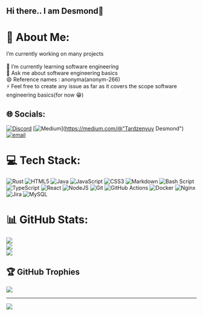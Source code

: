 ## Hi there.. I am Desmond👋

# 💫 About Me:
I’m currently working on many projects<br><br>🌱 I’m currently learning software engineering<br>💬 Ask me about software engineering basics<br>😄 Reference names : anonyma(anonym-266)<br>⚡ Feel free to create any issue as far as it covers the scope software engineering basics(for now 😁)


## 🌐 Socials:
[![Discord](https://img.shields.io/badge/Discord-%237289DA.svg?logo=discord&logoColor=white)](https://discord.gg/https://discord.gg/PCB5ApuQ6Q) [![Medium](https://img.shields.io/badge/Medium-12100E?logo=medium&logoColor=white)](https://medium.com/@"Tardzenyuy Desmond") [![email](https://img.shields.io/badge/Email-D14836?logo=gmail&logoColor=white)](mailto:desmondtardzenyuy@gmail.com) 

# 💻 Tech Stack:
![Rust](https://img.shields.io/badge/rust-%23000000.svg?style=for-the-badge&logo=rust&logoColor=white) ![HTML5](https://img.shields.io/badge/html5-%23E34F26.svg?style=for-the-badge&logo=html5&logoColor=white) ![Java](https://img.shields.io/badge/java-%23ED8B00.svg?style=for-the-badge&logo=openjdk&logoColor=white) ![JavaScript](https://img.shields.io/badge/javascript-%23323330.svg?style=for-the-badge&logo=javascript&logoColor=%23F7DF1E) ![CSS3](https://img.shields.io/badge/css3-%231572B6.svg?style=for-the-badge&logo=css3&logoColor=white) ![Markdown](https://img.shields.io/badge/markdown-%23000000.svg?style=for-the-badge&logo=markdown&logoColor=white) ![Bash Script](https://img.shields.io/badge/bash_script-%23121011.svg?style=for-the-badge&logo=gnu-bash&logoColor=white) ![TypeScript](https://img.shields.io/badge/typescript-%23007ACC.svg?style=for-the-badge&logo=typescript&logoColor=white) ![React](https://img.shields.io/badge/react-%2320232a.svg?style=for-the-badge&logo=react&logoColor=%2361DAFB) ![NodeJS](https://img.shields.io/badge/node.js-6DA55F?style=for-the-badge&logo=node.js&logoColor=white) ![Git](https://img.shields.io/badge/git-%23F05033.svg?style=for-the-badge&logo=git&logoColor=white) ![GitHub Actions](https://img.shields.io/badge/github%20actions-%232671E5.svg?style=for-the-badge&logo=githubactions&logoColor=white) ![Docker](https://img.shields.io/badge/docker-%230db7ed.svg?style=for-the-badge&logo=docker&logoColor=white) ![Nginx](https://img.shields.io/badge/nginx-%23009639.svg?style=for-the-badge&logo=nginx&logoColor=white) ![Jira](https://img.shields.io/badge/jira-%230A0FFF.svg?style=for-the-badge&logo=jira&logoColor=white) ![MySQL](https://img.shields.io/badge/mysql-4479A1.svg?style=for-the-badge&logo=mysql&logoColor=white)
# 📊 GitHub Stats:
![](https://github-readme-stats.vercel.app/api?username=t-desmond&theme=dark&hide_border=false&include_all_commits=false&count_private=false)<br/>
![](https://nirzak-streak-stats.vercel.app/?user=t-desmond&theme=dark&hide_border=false)<br/>
![](https://github-readme-stats.vercel.app/api/top-langs/?username=t-desmond&theme=dark&hide_border=false&include_all_commits=false&count_private=false&layout=compact)

## 🏆 GitHub Trophies
![](https://github-profile-trophy.vercel.app/?username=t-desmond&theme=radical&no-frame=false&no-bg=true&margin-w=4)

---
[![](https://visitcount.itsvg.in/api?id=t-desmond&icon=0&color=0)](https://visitcount.itsvg.in)

<!-- Proudly created with GPRM ( https://gprm.itsvg.in ) -->
